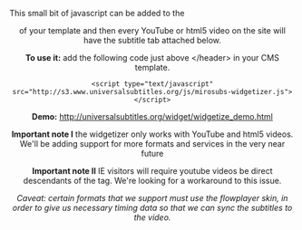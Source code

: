 This small bit of javascript can be added to the <header> of your template and then every YouTube or html5 video on the site will have the subtitle tab attached below.

**To use it:** add the following code just above \</header\> in your CMS template.

`<script type="text/javascript" src="http://s3.www.universalsubtitles.org/js/mirosubs-widgetizer.js"></script>`

**Demo:** http://universalsubtitles.org/widget/widgetize_demo.html

**Important note I** the widgetizer only works with YouTube and html5 videos. We'll be adding support for more formats and services in the very near future

**Important note II** IE visitors will require youtube videos be direct descendants of the <body/> tag. We're looking for a workaround to this issue.

*Caveat: certain formats that we support must use the flowplayer skin, in order to give us necessary timing data so that we can sync the subtitles to the video.*